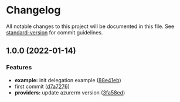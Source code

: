 # Changelog

All notable changes to this project will be documented in this file. See [standard-version](https://github.com/conventional-changelog/standard-version) for commit guidelines.

## 1.0.0 (2022-01-14)


### Features

* **example:** init delegation example ([88e41eb](https://github.com/padok-team/terraform-azurerm-subnet/commit/88e41eb21e240ea7e4de2121bf3ee16e74adea80))
* first commit ([d7a7276](https://github.com/padok-team/terraform-azurerm-subnet/commit/d7a7276e8d827baa3696108fb07923c5708537ed))
* **providers:** update azurerm  version ([3fa58ed](https://github.com/padok-team/terraform-azurerm-subnet/commit/3fa58ed2a549998c077a1777a5ebd99e773872cc))
